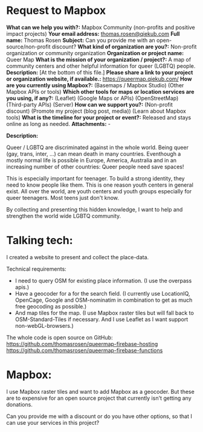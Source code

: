 # Request to Mapbox

**What can we help you with?:** Mapbox Community (non-profits and positive impact projects)
**Your email address:** thomas.rosen@qiekub.com
**Full name:** Thomas Rosen
**Subject:** Can you provide me with an open-source/non-profit discount?
**What kind of organization are you?:** Non-profit organization or community organization
**Organization or project name:** Queer Map
**What is the mission of your organization / project?:** A map of community centers and other helpful information for queer (LGBTQ) people.
**Description:** [At the bottom of this file.]
**Please share a link to your project or organization website, if available.:** https://queermap.qiekub.com/
**How are you currently using Mapbox?:** (Basemaps / Mapbox Studio) (Other Mapbox APIs or tools)
**Which other tools for maps or location services are you using, if any?:** (Leaflet) (Google Maps or APIs) (OpenStreetMap) (Third-party APIs) (Server)
**How can we support you?:** (Non-profit discount) (Promote my project (blog post, media)) (Learn about Mapbox tools)
**What is the timeline for your project or event?:** Released and stays online as long as needed.
**Attachments:** -

**Description:**

Queer / LGBTQ are discriminated against in the whole world. Being queer (gay, trans, inter, ...) can mean death in many countries.
Eventhough a mostly normal life is possible in Europe, America, Australia and in an increasing number of other countries: Queer people need save spaces!

This is especially important for teenager. To build a strong identity, they need to know people like them. This is one reason youth centers in general exist.
All over the world, are youth centers and youth groups especially for queer teenagers. Most teens just don't know.

By collecting and presenting this hidden knowledge, I want to help and strengthen the world wide LGBTQ community.



# Talking tech:

I created a website to present and collect the place-data.

Technical requirements:
- I need to query OSM for existing place information. (I use the overpass apis.)
- Have a geocoder for a for the search field. (I currently use LocationIQ, OpenCage, Google and OSM-nominatim in combination to get as much free geocoding as possible.)
- And map tiles for the map. (I use Mapbox raster tiles but will fall back to OSM-Standard-Tiles if necessary. And I use Leaflet as I want support non-webGL-browsers.)

The whole code is open source on GitHub:
https://github.com/thomasrosen/queermap-firebase-hosting
https://github.com/thomasrosen/queermap-firebase-functions


# Mapbox:

I use Mapbox raster tiles and want to add Mapbox as a geocoder.
But these are to expensive for an open source project that currently isn't getting any donations.

Can you provide me with a discount or do you have other options, so that I can use your services in this project?